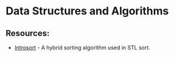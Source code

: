 # Data Structures and Algorithms
 
## Resources:
- [Introsort](https://www.geeksforgeeks.org/introsort-or-introspective-sort/) - A hybrid sorting algorithm used in STL sort.